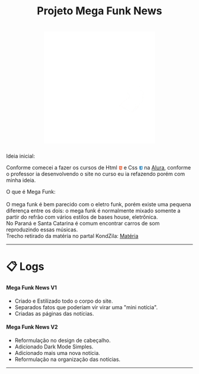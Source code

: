<h1 align="center"> Projeto Mega Funk News </h1>

<h1 align="center"><img height="300em" src="https://github.com/WillianMateusUss/edutech-pr/blob/main/Mega%20Funk%20News/Mega%20Funk%20News%20V1/logo.png"/></h1>

<p>Ideia inicial:<br>

  Conforme comecei a fazer os cursos de Html 
  <img align="center" alt="HTML" height="10" width="10" src="https://raw.githubusercontent.com/devicons/devicon/master/icons/html5/html5-original.svg">
  e Css 
  <img align="center" alt="CSS" height="10" width="10" src="https://raw.githubusercontent.com/devicons/devicon/master/icons/css3/css3-original.svg"> 
  na <a href="https://alura.com.br">Alura</a>, conforme o professor ia desenvolvendo o site no curso eu ia refazendo porém com minha ideia.
  <br>
  
</p>

<p>O que é Mega Funk:<br><br>
  O mega funk é bem parecido com o eletro funk, porém existe uma pequena diferença entre os dois: o mega funk é normalmente mixado somente a partir do refrão com vários estilos de bases house, eletrônica.
  <br>
  No Paraná e Santa Catarina é comum encontrar carros de som reproduzindo essas músicas.
  <br>
  Trecho retirado da matéria no partal KondZila: <a href="https://kondzilla.com/m/mais-proximo-eletronico-surge-o-movimento-funk-rave">Matéria</a>
</p>

------

<h1>📋 Logs</h1>

<h4> Mega Funk News V1 </h4>

- Criado e Estilizado todo o corpo do site.
- Separados fatos que poderiam vir virar uma "mini notícia".
- Criadas as páginas das notícias.

<h4> Mega Funk News V2 </h4>

- Reformulação no design de cabeçalho.
- Adicionado Dark Mode Simples.
- Adicionado mais uma nova notícia.
- Reformulação na organização das notícias.

------
